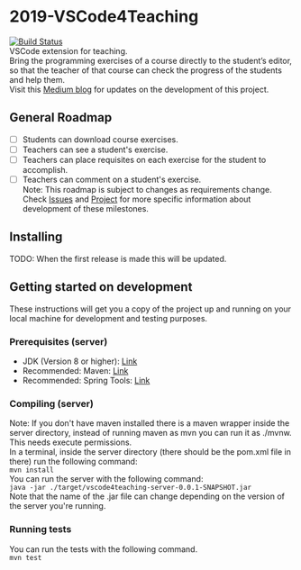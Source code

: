 # 2019-VSCode4Teaching
[![Build Status](https://travis-ci.org/codeurjc-students/2019-VSCode4Teaching.svg?branch=master)](https://travis-ci.org/codeurjc-students/2019-VSCode4Teaching)  
VSCode extension for teaching.  
Bring the programming exercises of a course directly to the student’s editor, so that the teacher of that course can check the progress of the students and help them.  
Visit this [Medium blog](https://medium.com/@ivchicano) for updates on the development of this project.  
## General Roadmap
- [ ] Students can download course exercises.
- [ ] Teachers can see a student's exercise.
- [ ] Teachers can place requisites on each exercise for the student to accomplish.
- [ ] Teachers can comment on a student's exercise.  
Note: This roadmap is subject to changes as requirements change.  
Check [Issues](https://github.com/codeurjc-students/2019-VSCode4Teaching/issues) and [Project](https://github.com/codeurjc-students/2019-VSCode4Teaching/projects) for more specific information about development of these milestones.
## Installing
TODO: When the first release is made this will be updated.
## Getting started on development
These instructions will get you a copy of the project up and running on your local machine for development and testing purposes.
### Prerequisites (server)
* JDK (Version 8 or higher): [Link](https://www.oracle.com/technetwork/java/javase/downloads/jdk8-downloads-2133151.html)
* Recommended: Maven: [Link](https://maven.apache.org/download.cgi)
* Recommended: Spring Tools: [Link](https://spring.io/tools)
### Compiling (server)
Note: If you don't have maven installed there is a maven wrapper inside the server directory, instead of running maven as mvn you can run it as ./mvnw. This needs execute permissions.  
In a terminal, inside the server directory (there should be the pom.xml file in there) run the following command:  
`mvn install`  
You can run the server with the following command:  
`java -jar ./target/vscode4teaching-server-0.0.1-SNAPSHOT.jar`  
Note that the name of the .jar file can change depending on the version of the server you're running.  
### Running tests
You can run the tests with the following command.  
`mvn test`  